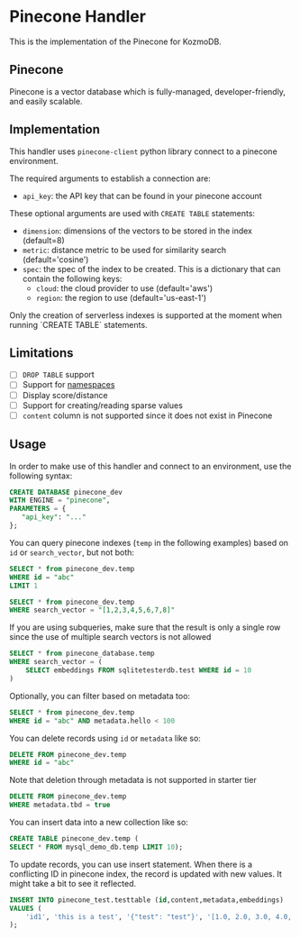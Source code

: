 # Pinecone Handler

This is the implementation of the Pinecone for KozmoDB.

## Pinecone

Pinecone is a vector database which is fully-managed, developer-friendly, and easily scalable.

## Implementation

This handler uses `pinecone-client` python library connect to a pinecone environment.

The required arguments to establish a connection are:

* `api_key`: the API key that can be found in your pinecone account

These optional arguments are used with `CREATE TABLE` statements:

* `dimension`: dimensions of the vectors to be stored in the index (default=8)
* `metric`: distance metric to be used for similarity search (default='cosine')
* `spec`: the spec of the index to be created. This is a dictionary that can contain the following keys:
  * `cloud`: the cloud provider to use (default='aws')
  * `region`: the region to use (default='us-east-1')

<Note>
Only the creation of serverless indexes is supported at the moment when running `CREATE TABLE` statements.
</Note>

## Limitations

- [ ] `DROP TABLE` support
- [ ] Support for [namespaces](https://docs.pinecone.io/docs/namespaces)
- [ ] Display score/distance
- [ ] Support for creating/reading sparse values
- [ ] `content` column is not supported since it does not exist in Pinecone

## Usage

In order to make use of this handler and connect to an environment, use the following syntax:

```sql
CREATE DATABASE pinecone_dev
WITH ENGINE = "pinecone",
PARAMETERS = {
   "api_key": "..."
};
```

You can query pinecone indexes (`temp` in the following examples) based on `id` or `search_vector`, but not both:

```sql
SELECT * from pinecone_dev.temp
WHERE id = "abc"
LIMIT 1
```

```sql
SELECT * from pinecone_dev.temp
WHERE search_vector = "[1,2,3,4,5,6,7,8]"
```

If you are using subqueries, make sure that the result is only a single row since the use of multiple search vectors is not allowed

```sql
SELECT * from pinecone_database.temp
WHERE search_vector = (
    SELECT embeddings FROM sqlitetesterdb.test WHERE id = 10
)
```

Optionally, you can filter based on metadata too:

```sql
SELECT * from pinecone_dev.temp
WHERE id = "abc" AND metadata.hello < 100
```

You can delete records using `id` or `metadata` like so:

```sql
DELETE FROM pinecone_dev.temp
WHERE id = "abc"
```

Note that deletion through metadata is not supported in starter tier

```sql
DELETE FROM pinecone_dev.temp
WHERE metadata.tbd = true
```

You can insert data into a new collection like so:

```sql
CREATE TABLE pinecone_dev.temp (
SELECT * FROM mysql_demo_db.temp LIMIT 10);
```

To update records, you can use insert statement. When there is a conflicting ID in pinecone index, the record is updated with new values. It might take a bit to see it reflected.

```sql
INSERT INTO pinecone_test.testtable (id,content,metadata,embeddings)
VALUES (
    'id1', 'this is a test', '{"test": "test"}', '[1.0, 2.0, 3.0, 4.0, 5.0, 6.0, 7.0, 8.0]'
);
```
